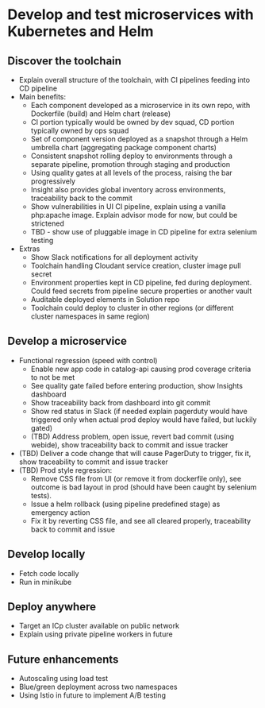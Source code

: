 # Develop and test microservices with Kubernetes and Helm

## Discover the toolchain
  * Explain overall structure of the toolchain, with CI pipelines feeding into CD pipeline
  * Main benefits:
    * Each component developed as a microservice in its own repo, with Dockerfile (build) and Helm chart (release)
    * CI portion typically would be owned by dev squad, CD portion typically owned by ops squad
    * Set of component version deployed as a snapshot through a Helm umbrella chart (aggregating package component charts)
    * Consistent snapshot rolling deploy to environments through a separate pipeline, promotion through staging and production
    * Using quality gates at all levels of the process, raising the bar progressively
    * Insight also provides global inventory across environments, traceability back to the commit
    * Show vulnerabilities in UI CI pipeline, explain using a vanilla php:apache image. Explain advisor mode for now, but could be strictened
    * TBD - show use of pluggable image in CD pipeline for extra selenium testing
  * Extras
    * Show Slack notifications for all deployment activity
    * Toolchain handling Cloudant service creation, cluster image pull secret
    * Environment properties kept in CD pipeline, fed during deployment. Could feed secrets from pipeline secure properties or another vault
    * Auditable deployed elements in Solution repo
    * Toolchain could deploy to cluster in other regions (or different cluster namespaces in same region)
## Develop a microservice
  * Functional regression (speed with control)
    * Enable new app code in catalog-api causing prod coverage criteria to not be met
    * See quality gate failed before entering production, show Insights dashboard
    * Show traceability back from dashboard into git commit
    * Show red status in Slack (if needed explain pagerduty would have triggered only when actual prod deploy would have failed, but luckily gated)
    * (TBD) Address problem, open issue, revert bad commit (using webide), show traceability back to commit and issue tracker
  * (TBD) Deliver a code change that will cause PagerDuty to trigger, fix it, show traceability to commit and issue tracker
  * (TBD) Prod style regression:
    * Remove CSS file from UI (or remove it from dockerfile only), see outcome is bad layout in prod (should have been caught by selenium tests). 
    * Issue a helm rollback (using pipeline predefined stage) as emergency action
    * Fix it by reverting CSS file, and see all cleared properly, traceability back to commit and issue
## Develop locally 
  * Fetch code locally
  * Run in minikube
## Deploy anywhere
  * Target an ICp cluster available on public network
  * Explain using private pipeline workers in future
## Future enhancements
  * Autoscaling using load test
  * Blue/green deployment across two namespaces
  * Using Istio in future to implement A/B testing